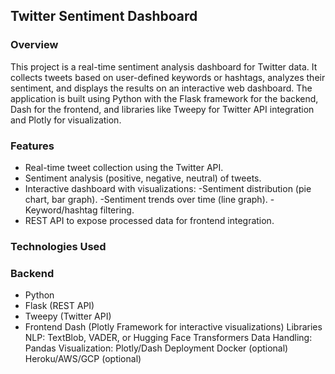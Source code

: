 ## Twitter Sentiment Dashboard

### Overview

This project is a real-time sentiment analysis dashboard for Twitter data. It collects tweets based on user-defined keywords or hashtags, analyzes their sentiment, and displays the results on an interactive web dashboard. The application is built using Python with the Flask framework for the backend, Dash for the frontend, and libraries like Tweepy for Twitter API integration and Plotly for visualization.

### Features


- Real-time tweet collection using the Twitter API.
- Sentiment analysis (positive, negative, neutral) of tweets.
- Interactive dashboard with visualizations:
    -Sentiment distribution (pie chart, bar graph).
    -Sentiment trends over time (line graph).
    -Keyword/hashtag filtering.
- REST API to expose processed data for frontend integration.


### Technologies Used

### Backend

- Python
- Flask (REST API)
- Tweepy (Twitter API)
- Frontend
Dash (Plotly Framework for interactive visualizations)
Libraries
NLP: TextBlob, VADER, or Hugging Face Transformers
Data Handling: Pandas
Visualization: Plotly/Dash
Deployment
Docker (optional)
Heroku/AWS/GCP (optional)
